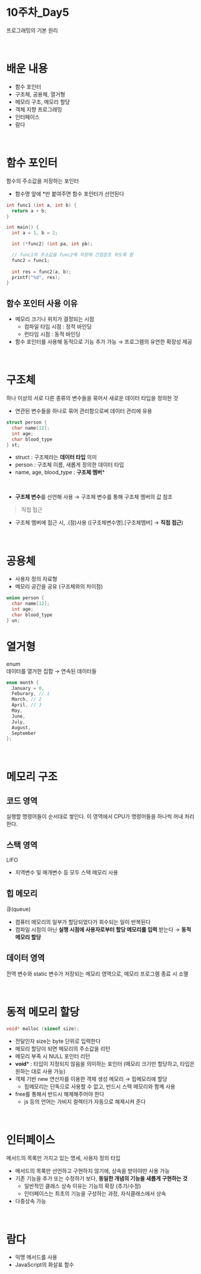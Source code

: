 # 10주차_Day5
프로그래밍의 기본 원리

<br>

# 배운 내용
- 함수 포인터
- 구조체, 공용체, 열거형
- 메모리 구조, 메모리 할당
- 객체 지향 프로그래밍
- 인터페이스
- 람다

<br>

# 함수 포인터
함수의 주소값을 저장하는 포인터
- 함수명 앞에 *만 붙여주면 함수 포인터가 선언된다
```c
int func1 (int a, int b) {
  return a + b;
}

int main() {
  int a = 1, b = 2;

  int (*func2) (int pa, int pb);

  // func1의 주소값을 func2에 저장해 간접참조 하도록 함
  func2 = func1;
  
  int res = func2(a, b);
  printf("%d", res);
}
```

## 함수 포인터 사용 이유
- 메모리 크기나 위치가 결정되는 시점
  - 컴파일 타임 시점 : 정적 바인딩
  - 런타임 시점 : 동적 바인딩
- 함수 포인터를 사용해 동적으로 기능 추가 가능 → 프로그램의 유연한 확장성 제공

<br>

# 구조체
하나 이상의 서로 다른 종류의 변수들을 묶어서 새로운 데이터 타입을 정의한 것
- 연관된 변수들을 하나로 묶어 관리함으로써 데이터 관리에 유용
```c
struct person {
  char name[12];
  int age;
  char blood_type
} st;
```
- struct : 구조체라는 **데이터 타입** 의미
- person : 구조체 이름, 새롭게 정의한 데이터 타입
- name, age, blood_type : **구조체 멤버***

<br>

- **구조체 변수**를 선언해 사용 → 구조체 변수를 통해 구조체 멤버의 값 참조 
> 직접 접근
- 구조체 멤버에 접근 시, .(점)사용 ([구조체변수명].[구조체멤버] → **직접 접근**)

<br>

# 공용체
- 사용자 정의 자료형
- 메모리 공간을 공유 (구조체와의 차이점)
```c
union person {
  char name[12];
  int age;
  char blood_type
} un;
```

# 열거형
enum <br>
데이터를 열거한 집합 → 연속된 데이터들
```c
enum month {
  January = 0,
  Feburary, // 1
  March, // 2
  April, // 3
  May,
  June,
  July,
  August,
  September
};
```

<br>

# 메모리 구조
## 코드 영역
실행할 명령어들이 순서대로 쌓인다. 이 영역에서 CPU가 명령어들을 하나씩 꺼내 처리한다.

## 스택 영역
LIFO
- 지역변수 및 매개변수 등 모두 스택 메모리 사용

## 힙 메모리 
큐(queue)
- 컴퓨터 메모리의 일부가 할당되었다가 회수되는 일이 반복된다
- 컴파일 시점이 아닌 **실행 시점에 사용자로부터 할당 메모리를 입력** 받는다 → **동적 메모리 할당**

## 데이터 영역
전역 변수와 static 변수가 저장되는 메모리 영역으로, 메모리 프로그램 종료 시 소멸

<br>

# 동적 메모리 할당
```c
void* malloc (sizeof size);
```
- 전달인자 size는 byte 단위로 입력한다
- 메모리 할당이 되면 메모리의 주소값을 리턴
- 메모리 부족 시 NULL 포인터 리턴
- **void*** : 타입이 지정되지 않음을 의미하는 포인터 (메모리 크기만 할당하고, 타입은 원하는 대로 사용 가능)
- 객체 기반 new 연산자를 이용한 객체 생성 메모리 → 힙메모리에 할당 
  - 힙메모리는 단독으로 사용할 수 없고, 반드시 스택 메모리와 함꼐 사용
- free를 통해서 반드시 해제해주어야 한다
  - js 등의 언어는 가비지 컬렉터가 자동으로 해제시켜 준다

<br>

# 인터페이스
메서드의 목록만 가지고 있는 명세, 사용자 정의 타입
- 메서드의 목록만 선언하고 구현하지 않기에, 상속을 받아야만 사용 가능
- 기존 기능을 추가 또는 수정하기 보다, **동일한 개념의 기능을 새롭게 구현하는 것**
  - 일반적인 클래스 상속 이유는 기능의 확장 (추가/수정)
  - 인터페이스는 최초의 기능을 구성하는 과정, 자식클래스에서 상속
- 다중상속 가능

<br>

# 람다
- 익명 메서드를 사용
- JavaScript의 화살표 함수